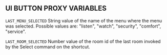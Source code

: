 ## UI BUTTON PROXY VARIABLES

`LAST_MENU_SELECTED`
String value of the name of the menu where the menu was selected.  Possible values are: "listen", "watch", "security", "comfort", "service".


`LAST_ROOM_SELECTED`
Number value of the room id of the last room invoked by the Select command on the shortcut.